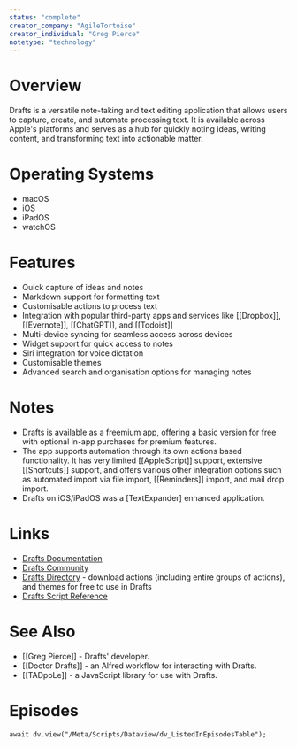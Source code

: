 ```yaml
---
status: "complete"
creator_company: "AgileTortoise"
creator_individual: "Greg Pierce"
notetype: "technology"
---
```

# Overview
Drafts is a versatile note-taking and text editing application that allows users to capture, create, and automate processing text. It is available across Apple's platforms and serves as a hub for quickly noting ideas, writing content, and transforming text into actionable matter.

# Operating Systems
- macOS
- iOS
- iPadOS
- watchOS

# Features
- Quick capture of ideas and notes
- Markdown support for formatting text
- Customisable actions to process text
- Integration with popular third-party apps and services like [[Dropbox]], [[Evernote]], [[ChatGPT]], and [[Todoist]]
- Multi-device syncing for seamless access across devices
- Widget support for quick access to notes
- Siri integration for voice dictation
- Customisable themes
- Advanced search and organisation options for managing notes

# Notes
- Drafts is available as a freemium app, offering a basic version for free with optional in-app purchases for premium features.
- The app supports automation through its own actions based functionality. It has very limited [[AppleScript]] support, extensive [[Shortcuts]] support, and offers various other integration options such as automated import via file import, [[Reminders]] import, and mail drop import.
- Drafts on iOS/iPadOS was a [TextExpander] enhanced application.

# Links
- [Drafts Documentation](https://docs.getdrafts.com)
- [Drafts Community](https://forums.getdrafts.com)
- [Drafts Directory](https://directory.getdrafts.com) - download actions (including entire groups of actions), and themes for free to use in Drafts
- [Drafts Script Reference](https://scripting.getdrafts.com)

# See Also
- [[Greg Pierce]] - Drafts' developer.
- [[Doctor Drafts]] - an Alfred workflow for interacting with Drafts.
- [[TADpoLe]] - a JavaScript library for use with Drafts.

# Episodes
```dataviewjs
await dv.view("/Meta/Scripts/Dataview/dv_ListedInEpisodesTable");
```
